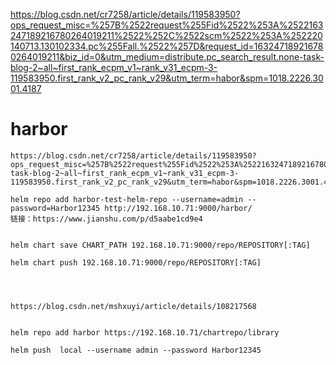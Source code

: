 https://blog.csdn.net/cr7258/article/details/119583950?ops_request_misc=%257B%2522request%255Fid%2522%253A%2522163247189216780264019211%2522%252C%2522scm%2522%253A%252220140713.130102334.pc%255Fall.%2522%257D&request_id=163247189216780264019211&biz_id=0&utm_medium=distribute.pc_search_result.none-task-blog-2~all~first_rank_ecpm_v1~rank_v31_ecpm-3-119583950.first_rank_v2_pc_rank_v29&utm_term=habor&spm=1018.2226.3001.4187

# harbor

```
https://blog.csdn.net/cr7258/article/details/119583950?ops_request_misc=%257B%2522request%255Fid%2522%253A%2522163247189216780264019211%2522%252C%2522scm%2522%253A%252220140713.130102334.pc%255Fall.%2522%257D&request_id=163247189216780264019211&biz_id=0&utm_medium=distribute.pc_search_result.none-task-blog-2~all~first_rank_ecpm_v1~rank_v31_ecpm-3-119583950.first_rank_v2_pc_rank_v29&utm_term=habor&spm=1018.2226.3001.4187

helm repo add harbor-test-helm-repo --username=admin --password=Harbor12345 http://192.168.10.71:9000/harbor/
链接：https://www.jianshu.com/p/d5aabe1cd9e4


helm chart save CHART_PATH 192.168.10.71:9000/repo/REPOSITORY[:TAG] 

helm chart push 192.168.10.71:9000/repo/REPOSITORY[:TAG]




https://blog.csdn.net/mshxuyi/article/details/108217568


helm repo add harbor https://192.168.10.71/chartrepo/library

helm push  local --username admin --password Harbor12345
```

